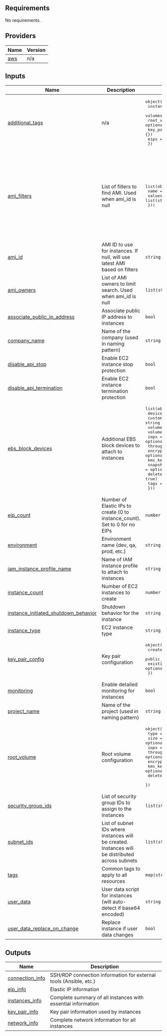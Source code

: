 <!-- BEGIN_TF_DOCS -->
## Requirements

No requirements.
## Providers

| Name | Version |
|------|---------|
| <a name="provider_aws"></a> [aws](#provider\_aws) | n/a |
## Inputs

| Name | Description | Type | Default | Required |
|------|-------------|------|---------|:--------:|
| <a name="input_additional_tags"></a> [additional\_tags](#input\_additional\_tags) | n/a | <pre>object({<br/>    instances   = optional(map(string), {})<br/>    volumes     = optional(map(string), {})<br/>    root_volume = optional(map(string), {})<br/>    key_pairs   = optional(map(string), {})<br/>    eips        = optional(map(string), {})<br/>  })</pre> | n/a | yes |
| <a name="input_ami_filters"></a> [ami\_filters](#input\_ami\_filters) | List of filters to find AMI. Used when ami\_id is null | <pre>list(object({<br/>    name   = string<br/>    values = list(string)<br/>  }))</pre> | <pre>[<br/>  {<br/>    "name": "name",<br/>    "values": [<br/>      "ubuntu/images/hvm-ssd-gp3/ubuntu-noble-24.04-amd64-server-*"<br/>    ]<br/>  },<br/>  {<br/>    "name": "state",<br/>    "values": [<br/>      "available"<br/>    ]<br/>  }<br/>]</pre> | no |
| <a name="input_ami_id"></a> [ami\_id](#input\_ami\_id) | AMI ID to use for instances. If null, will use latest AMI based on filters | `string` | `null` | no |
| <a name="input_ami_owners"></a> [ami\_owners](#input\_ami\_owners) | List of AMI owners to limit search. Used when ami\_id is null | `list(string)` | <pre>[<br/>  "099720109477"<br/>]</pre> | no |
| <a name="input_associate_public_ip_address"></a> [associate\_public\_ip\_address](#input\_associate\_public\_ip\_address) | Associate public IP address to instances | `bool` | `false` | no |
| <a name="input_company_name"></a> [company\_name](#input\_company\_name) | Name of the company (used in naming pattern) | `string` | n/a | yes |
| <a name="input_disable_api_stop"></a> [disable\_api\_stop](#input\_disable\_api\_stop) | Enable EC2 instance stop protection | `bool` | `false` | no |
| <a name="input_disable_api_termination"></a> [disable\_api\_termination](#input\_disable\_api\_termination) | Enable EC2 instance termination protection | `bool` | `false` | no |
| <a name="input_ebs_block_devices"></a> [ebs\_block\_devices](#input\_ebs\_block\_devices) | Additional EBS block devices to attach to instances | <pre>list(object({<br/>    device_name           = string<br/>    custom_name           = string <br/>    volume_type           = string<br/>    volume_size           = number<br/>    iops                  = optional(number)<br/>    throughput            = optional(number)<br/>    encrypted             = optional(bool, true)<br/>    kms_key_id            = optional(string)<br/>    snapshot_id           = optional(string)<br/>    delete_on_termination = optional(bool, true)<br/>    tags                  = optional(map(string), {})<br/>  }))</pre> | `[]` | no |
| <a name="input_eip_count"></a> [eip\_count](#input\_eip\_count) | Number of Elastic IPs to create (0 to instance\_count). Set to 0 for no EIPs | `number` | `0` | no |
| <a name="input_environment"></a> [environment](#input\_environment) | Environment name (dev, qa, prod, etc.) | `string` | n/a | yes |
| <a name="input_iam_instance_profile_name"></a> [iam\_instance\_profile\_name](#input\_iam\_instance\_profile\_name) | Name of IAM instance profile to attach to instances | `string` | `null` | no |
| <a name="input_instance_count"></a> [instance\_count](#input\_instance\_count) | Number of EC2 instances to create | `number` | n/a | yes |
| <a name="input_instance_initiated_shutdown_behavior"></a> [instance\_initiated\_shutdown\_behavior](#input\_instance\_initiated\_shutdown\_behavior) | Shutdown behavior for the instance | `string` | `"stop"` | no |
| <a name="input_instance_type"></a> [instance\_type](#input\_instance\_type) | EC2 instance type | `string` | `"t3.micro"` | no |
| <a name="input_key_pair_config"></a> [key\_pair\_config](#input\_key\_pair\_config) | Key pair configuration | <pre>object({<br/>    create_new        = optional(bool, false)<br/>    public_key        = optional(string)<br/>    existing_key_name = optional(string)<br/>  })</pre> | `{}` | no |
| <a name="input_monitoring"></a> [monitoring](#input\_monitoring) | Enable detailed monitoring for instances | `bool` | `false` | no |
| <a name="input_project_name"></a> [project\_name](#input\_project\_name) | Name of the project (used in naming pattern) | `string` | n/a | yes |
| <a name="input_root_volume"></a> [root\_volume](#input\_root\_volume) | Root volume configuration | <pre>object({<br/>    type                  = optional(string, "gp3")<br/>    size                  = optional(number, 20)<br/>    iops                  = optional(number)<br/>    throughput            = optional(number)<br/>    encrypted             = optional(bool, true)<br/>    kms_key_id            = optional(string)<br/>    delete_on_termination = optional(bool, true)<br/>  })</pre> | `{}` | no |
| <a name="input_security_group_ids"></a> [security\_group\_ids](#input\_security\_group\_ids) | List of security group IDs to assign to the instances | `list(string)` | n/a | yes |
| <a name="input_subnet_ids"></a> [subnet\_ids](#input\_subnet\_ids) | List of subnet IDs where instances will be created. Instances will be distributed across subnets | `list(string)` | n/a | yes |
| <a name="input_tags"></a> [tags](#input\_tags) | Common tags to apply to all resources | `map(string)` | `{}` | no |
| <a name="input_user_data"></a> [user\_data](#input\_user\_data) | User data script for instances (will auto-detect if base64 encoded) | `string` | `null` | no |
| <a name="input_user_data_replace_on_change"></a> [user\_data\_replace\_on\_change](#input\_user\_data\_replace\_on\_change) | Replace instance if user data changes | `bool` | `false` | no |
## Outputs

| Name | Description |
|------|-------------|
| <a name="output_connection_info"></a> [connection\_info](#output\_connection\_info) | SSH/RDP connection information for external tools (Ansible, etc.) |
| <a name="output_eip_info"></a> [eip\_info](#output\_eip\_info) | Elastic IP information |
| <a name="output_instances_info"></a> [instances\_info](#output\_instances\_info) | Complete summary of all instances with essential information |
| <a name="output_key_pair_info"></a> [key\_pair\_info](#output\_key\_pair\_info) | Key pair information used by instances |
| <a name="output_network_info"></a> [network\_info](#output\_network\_info) | Complete network information for all instances |
<!-- END_TF_DOCS -->